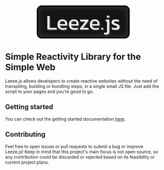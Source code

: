 <p align="center">
  <img width="300" alt="Leeze.js logo" src="docs/resources/logos/leezejs_logo_medium.svg">
</p>

# Simple Reactivity Library for the Simple Web
Leeze.js allows developers to create reactive websites without the need of transpiling, building or bundling steps, in a single small JS file. Just add the script to your pages and you're good to go.

## Getting started
You can check out the getting started documentation [here](https://schiavoanto.github.io/leeze.js).

## Contributing
Feel free to open issues or pull requests to submit a bug or improve Leeze.js! Keep in mind that this project's main focus is not open source, so any contribution could be discarded or rejected based on its feasibility or current project plans.